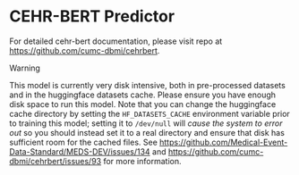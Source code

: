 # CEHR-BERT Predictor

For detailed cehr-bert documentation, please visit repo at https://github.com/cumc-dbmi/cehrbert.

> [!WARNING]
> This model is currently very disk intensive, both in pre-processed datasets and in the huggingface datasets
> cache. Please ensure you have enough disk space to run this model. Note that you can change the huggingface
> cache directory by setting the `HF_DATASETS_CACHE` environment variable prior to training this model;
> setting it to `/dev/null` will _cause the system to error out_ so you should instead set it to a real
> directory and ensure that disk has sufficient room for the cached files. See
> https://github.com/Medical-Event-Data-Standard/MEDS-DEV/issues/134 and
> https://github.com/cumc-dbmi/cehrbert/issues/93 for more information.
